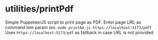# utilities/printPdf
Simple PuppeteerJS script to print page as PDF.
Enter page URL as command line param (ex. `node printA4.js https://localhost:5173/pdf`)
Uses `https://localhost:5173/pdf` as fallback in case URL is not provided
